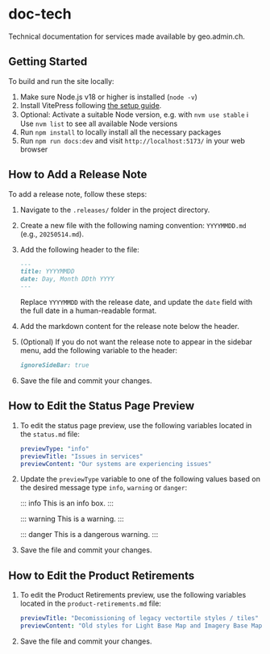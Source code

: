 # doc-tech

Technical documentation for services made available by geo.admin.ch.

## Getting Started

To build and run the site locally:

1. Make sure Node.js v18 or higher is installed (`node -v`)
2. Install VitePress following [the setup guide](https://vitepress.dev/guide/getting-started).
3. Optional: Activate a suitable Node version, e.g. with `nvm use stable`
   ℹ️ Use `nvm list` to see all available Node versions
4. Run `npm install` to locally install all the necessary packages
5. Run `npm run docs:dev` and visit `http://localhost:5173/` in your web browser

## How to Add a Release Note

To add a release note, follow these steps:

1. Navigate to the `.releases/` folder in the project directory.
2. Create a new file with the following naming convention: `YYYYMMDD.md` (e.g., `20250514.md`).
3. Add the following header to the file:

   ```markdown
   ---
   title: YYYYMMDD
   date: Day, Month DDth YYYY
   ---
   ```

   Replace `YYYYMMDD` with the release date, and update the `date` field with the full date in a human-readable format.

4. Add the markdown content for the release note below the header.

5. (Optional) If you do not want the release note to appear in the sidebar menu, add the following variable to the header:

   ```markdown
   ignoreSideBar: true
   ```

6. Save the file and commit your changes.

## How to Edit the Status Page Preview

1. To edit the status page preview, use the following variables located in the `status.md` file:
   ```YAML
   previewType: "info"
   previewTitle: "Issues in services"
   previewContent: "Our systems are experiencing issues"
   ```
2. Update the `previewType` variable to one of the following values based on the desired message type `info`, `warning` or `danger`:

   ::: info
   This is an info box.
   :::

   ::: warning
   This is a warning.
   :::

   ::: danger
   This is a dangerous warning.
   :::

3. Save the file and commit your changes.

## How to Edit the Product Retirements

1. To edit the Product Retirements preview, use the following variables located in the `product-retirements.md` file:
   ```YAML
   previewTitle: "Decomissioning of legacy vectortile styles / tiles"
   previewContent: "Old styles for Light Base Map and Imagery Base Map no longer available from January 2025"
   ```
2. Save the file and commit your changes.
